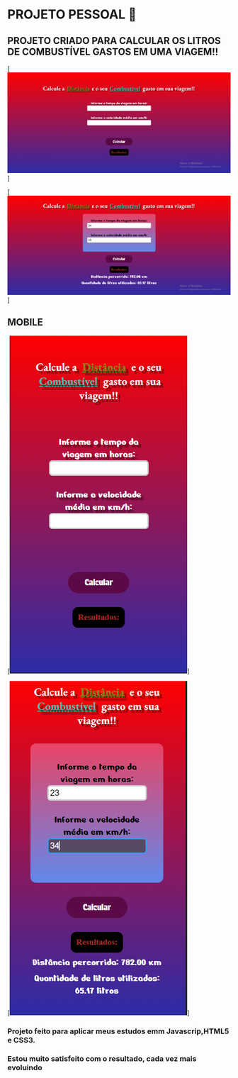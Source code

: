 # PROJETO PESSOAL 🚀

## PROJETO CRIADO PARA CALCULAR OS LITROS DE COMBUSTÍVEL GASTOS EM UMA VIAGEM!!

[<img src="./src/image/dektop.png" alt="projeto em tela de desktop">]

[<img src="./src/image/dektop-2.png" alt="projeto em tela de desktop">]

## MOBILE

[<img src="./src/image/mobile.png" alt="Verção Mobile">]

[<img src="./src/image/mobile-1.png" alt="Verção Mobile">]

### Projeto feito para aplicar meus estudos emm Javascrip,HTML5 e CSS3.

### Estou muito satisfeito com o resultado, cada vez mais evoluindo 